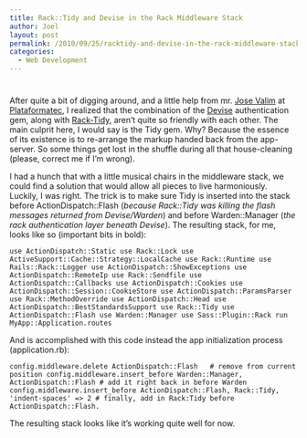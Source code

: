 ```yaml
---
title: Rack::Tidy and Devise in the Rack Middleware Stack
author: Joel
layout: post
permalink: /2010/09/25/racktidy-and-devise-in-the-rack-middleware-stack/index.html
categories:
  - Web Development
---
```

# 

After quite a bit of digging around, and a little help from mr. [Jose Valim][1] at [Plataformatec][2], I realized that the combination of the [Devise][3] authentication gem, along with [Rack-Tidy][4], aren’t quite so friendly with each other. The main culprit here, I would say is the Tidy gem. Why? Because the essence of its existence is to re-arrange the markup handed back from the app-server. So some things get lost in the shuffle during all that house-cleaning (please, correct me if I’m wrong).

 [1]: http://github.com/josevalim
 [2]: http://plataformatec.com.br/
 [3]: http://github.com/plataformatec/devise
 [4]: http://github.com/webficient/rack-tidy

I had a hunch that with a little musical chairs in the middleware stack, we could find a solution that would allow all pieces to live harmoniously. Luckily, I was right. The trick is to make sure Tidy is inserted into the stack before ActionDispatch::Flash (*because Rack::Tidy was killing the flash messages returned from Devise/Warden*) and before Warden::Manager (*the rack authentication layer beneath Devise*). The resulting stack, for me, looks like so (important bits in bold):

`use ActionDispatch::Static
use Rack::Lock
use ActiveSupport::Cache::Strategy::LocalCache
use Rack::Runtime
use Rails::Rack::Logger
use ActionDispatch::ShowExceptions
use ActionDispatch::RemoteIp
use Rack::Sendfile
use ActionDispatch::Callbacks
use ActionDispatch::Cookies
use ActionDispatch::Session::CookieStore
use ActionDispatch::ParamsParser
use Rack::MethodOverride
use ActionDispatch::Head
use ActionDispatch::BestStandardsSupport
use Rack::Tidy
use ActionDispatch::Flash
use Warden::Manager
use Sass::Plugin::Rack
run MyApp::Application.routes`

And is accomplished with this code instead the app initialization process (application.rb):

`config.middleware.delete ActionDispatch::Flash   # remove from current position
config.middleware.insert_before Warden::Manager, ActionDispatch::Flash # add it right back in before Warden
config.middleware.insert_before ActionDispatch::Flash, Rack::Tidy, 'indent-spaces' => 2 # finally, add in Rack:Tidy before ActionDispatch::Flash.`

The resulting stack looks like it’s working quite well for now.
